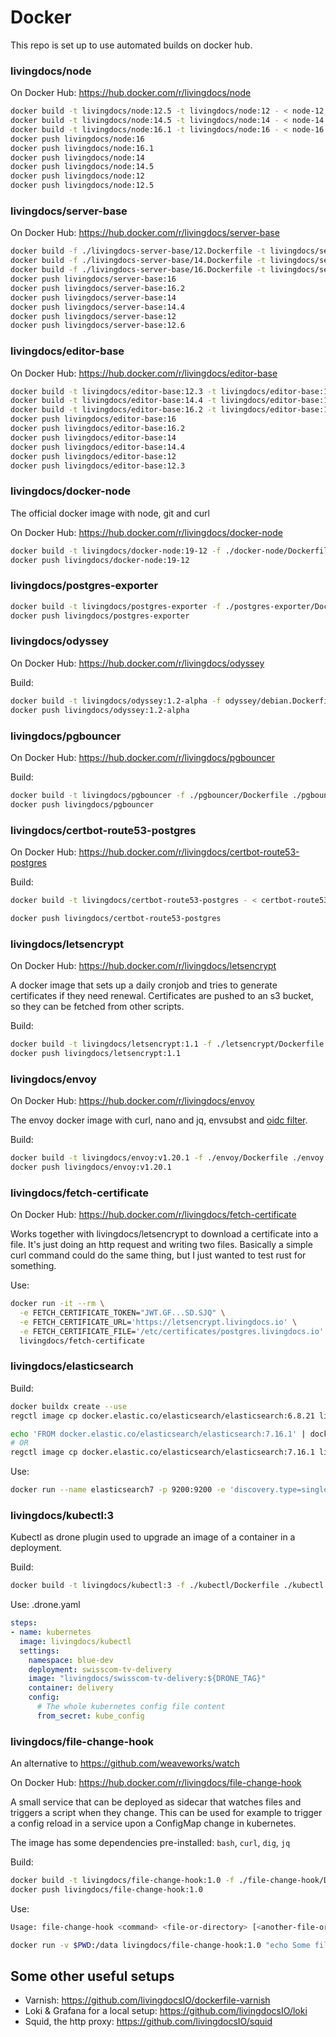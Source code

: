 # Docker

This repo is set up to use automated builds on docker hub.

### livingdocs/node

On Docker Hub: https://hub.docker.com/r/livingdocs/node

```sh
docker build -t livingdocs/node:12.5 -t livingdocs/node:12 - < node-12.Dockerfile
docker build -t livingdocs/node:14.5 -t livingdocs/node:14 - < node-14.Dockerfile
docker build -t livingdocs/node:16.1 -t livingdocs/node:16 - < node-16.Dockerfile
docker push livingdocs/node:16
docker push livingdocs/node:16.1
docker push livingdocs/node:14
docker push livingdocs/node:14.5
docker push livingdocs/node:12
docker push livingdocs/node:12.5
```

### livingdocs/server-base

On Docker Hub: https://hub.docker.com/r/livingdocs/server-base

```sh
docker build -f ./livingdocs-server-base/12.Dockerfile -t livingdocs/server-base:12.6 -t livingdocs/server-base:12 ./livingdocs-server-base
docker build -f ./livingdocs-server-base/14.Dockerfile -t livingdocs/server-base:14.4 -t livingdocs/server-base:14 ./livingdocs-server-base
docker build -f ./livingdocs-server-base/16.Dockerfile -t livingdocs/server-base:16.2 -t livingdocs/server-base:16 ./livingdocs-server-base
docker push livingdocs/server-base:16
docker push livingdocs/server-base:16.2
docker push livingdocs/server-base:14
docker push livingdocs/server-base:14.4
docker push livingdocs/server-base:12
docker push livingdocs/server-base:12.6
```

### livingdocs/editor-base

On Docker Hub: https://hub.docker.com/r/livingdocs/editor-base

```sh
docker build -t livingdocs/editor-base:12.3 -t livingdocs/editor-base:12 - < ./livingdocs-editor-base/12.Dockerfile
docker build -t livingdocs/editor-base:14.4 -t livingdocs/editor-base:14 - < ./livingdocs-editor-base/14.Dockerfile
docker build -t livingdocs/editor-base:16.2 -t livingdocs/editor-base:16 - < ./livingdocs-editor-base/16.Dockerfile
docker push livingdocs/editor-base:16
docker push livingdocs/editor-base:16.2
docker push livingdocs/editor-base:14
docker push livingdocs/editor-base:14.4
docker push livingdocs/editor-base:12
docker push livingdocs/editor-base:12.3
```

### livingdocs/docker-node

The official docker image with node, git and curl

On Docker Hub: https://hub.docker.com/r/livingdocs/docker-node

```sh
docker build -t livingdocs/docker-node:19-12 -f ./docker-node/Dockerfile ./docker-node
docker push livingdocs/docker-node:19-12
```

### livingdocs/postgres-exporter

```sh
docker build -t livingdocs/postgres-exporter -f ./postgres-exporter/Dockerfile ./postgres-exporter
docker push livingdocs/postgres-exporter
```

### livingdocs/odyssey

On Docker Hub: https://hub.docker.com/r/livingdocs/odyssey

Build:
```sh
docker build -t livingdocs/odyssey:1.2-alpha -f odyssey/debian.Dockerfile ./odyssey
docker push livingdocs/odyssey:1.2-alpha
```

### livingdocs/pgbouncer

On Docker Hub: https://hub.docker.com/r/livingdocs/pgbouncer

Build:
```sh
docker build -t livingdocs/pgbouncer -f ./pgbouncer/Dockerfile ./pgbouncer
docker push livingdocs/pgbouncer
```

### livingdocs/certbot-route53-postgres

On Docker Hub: https://hub.docker.com/r/livingdocs/certbot-route53-postgres

Build:
```sh
docker build -t livingdocs/certbot-route53-postgres - < certbot-route53-postgres.Dockerfile

docker push livingdocs/certbot-route53-postgres
```

### livingdocs/letsencrypt

On Docker Hub: https://hub.docker.com/r/livingdocs/letsencrypt

A docker image that sets up a daily cronjob and tries to generate certificates if they need renewal.
Certificates are pushed to an s3 bucket, so they can be fetched from other scripts.

Build:
```sh
docker build -t livingdocs/letsencrypt:1.1 -f ./letsencrypt/Dockerfile ./letsencrypt
docker push livingdocs/letsencrypt:1.1
```


### livingdocs/envoy

On Docker Hub: https://hub.docker.com/r/livingdocs/envoy

The envoy docker image with curl, nano and jq, envsubst and [oidc filter](https://github.com/dgn/oidc-filter).

Build:
```sh
docker build -t livingdocs/envoy:v1.20.1 -f ./envoy/Dockerfile ./envoy
docker push livingdocs/envoy:v1.20.1
```


### livingdocs/fetch-certificate

On Docker Hub: https://hub.docker.com/r/livingdocs/fetch-certificate

Works together with livingdocs/letsencrypt to download a certificate into a file.
It's just doing an http request and writing two files. Basically a simple curl command could
do the same thing, but I just wanted to test rust for something.

Use:
```sh
docker run -it --rm \
  -e FETCH_CERTIFICATE_TOKEN="JWT.GF...SD.SJQ" \
  -e FETCH_CERTIFICATE_URL='https://letsencrypt.livingdocs.io' \
  -e FETCH_CERTIFICATE_FILE='/etc/certificates/postgres.livingdocs.io' \
  livingdocs/fetch-certificate
```

### livingdocs/elasticsearch

Build:
```sh
docker buildx create --use
regctl image cp docker.elastic.co/elasticsearch/elasticsearch:6.8.21 livingdocs/elasticsearch:6.8.21

echo 'FROM docker.elastic.co/elasticsearch/elasticsearch:7.16.1' | docker buildx build --platform linux/amd64,linux/arm64 -t livingdocs/elasticsearch:7.16.1 --push -
# OR
regctl image cp docker.elastic.co/elasticsearch/elasticsearch:7.16.1 livingdocs/elasticsearch:7.16.1
```

Use:
```sh
docker run --name elasticsearch7 -p 9200:9200 -e 'discovery.type=single-node' livingdocs/elasticsearch:7.10.2
```


### livingdocs/kubectl:3

Kubectl as drone plugin used to upgrade an image of a container in a deployment.

Build:
```sh
docker build -t livingdocs/kubectl:3 -f ./kubectl/Dockerfile ./kubectl
```

Use: .drone.yaml
```yaml
steps:
- name: kubernetes
  image: livingdocs/kubectl
  settings:
    namespace: blue-dev
    deployment: swisscom-tv-delivery
    image: "livingdocs/swisscom-tv-delivery:${DRONE_TAG}"
    container: delivery
    config:
      # The whole kubernetes config file content
      from_secret: kube_config
```


### livingdocs/file-change-hook

An alternative to https://github.com/weaveworks/watch

On Docker Hub: https://hub.docker.com/r/livingdocs/file-change-hook

A small service that can be deployed as sidecar that watches files and triggers
a script when they change. This can be used for example to trigger a config reload in a service
upon a ConfigMap change in kubernetes.

The image has some dependencies pre-installed: `bash`, `curl`, `dig`, `jq`

Build:
```sh
docker build -t livingdocs/file-change-hook:1.0 -f ./file-change-hook/Dockerfile ./file-change-hook
docker push livingdocs/file-change-hook:1.0
```

Use:
```sh
Usage: file-change-hook <command> <file-or-directory> [<another-file-or-directory>...]

docker run -v $PWD:/data livingdocs/file-change-hook:1.0 "echo Some file in /data changed" /data
```

## Some other useful setups

- Varnish: https://github.com/livingdocsIO/dockerfile-varnish
- Loki & Grafana for a local setup: https://github.com/livingdocsIO/loki
- Squid, the http proxy: https://github.com/livingdocsIO/squid
